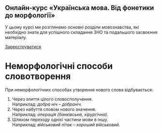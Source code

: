 <div class="banner">
  <h2 class="course">Онлайн-курс «Українська мова. Від фонетики до морфології»</h2>
  <p class="course-description">
     У цьому курсі ми розглянемо основні розділи мовознавства, які необхідно знати для успішного складання ЗНО та подальшого засвоєння матеріалу.<br>
  </p>
    <div class="button-wrapper">
        <a class="registration-button" target="_blank" href="http://bit.ly/2zuYUGS">Зареєструватися</a>
    </div>   
</div>

# Неморфологiчнi способи словотворення

При неморфологiчних способах утворення нового слова вiдбувається:

1. Через злиття цiлого словосполучення.<br> Наприклад:<i> добра нiч – добранiч.</i>
2. Через набуття словом нового значення. <br>
Наприклад: <i>операцiя (банкiвська, хiрургiчна).</i>
3. Шляхом переходу однiєї частини мови в iншу. <br>
Наприклад:<i> вiйськовий лiтак – хороший вiйськовий.</i>